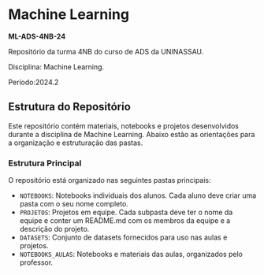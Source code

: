 # Machine Learning
**ML-ADS-4NB-24**

Repositório da turma 4NB do curso de ADS da UNINASSAU. 

Disciplina: Machine Learning. 

Período:2024.2

## Estrutura do Repositório

Este repositório contém materiais, notebooks e projetos desenvolvidos durante a disciplina de Machine Learning. Abaixo estão as orientações para a organização e estruturação das pastas.

### Estrutura Principal

O repositório está organizado nas seguintes pastas principais:

- `NOTEBOOKS`: Notebooks individuais dos alunos. Cada aluno deve criar uma pasta com o seu nome completo.
- `PROJETOS`: Projetos em equipe. Cada subpasta deve ter o nome da equipe e conter um README.md com os membros da equipe e a descrição do projeto.
- `DATASETS`: Conjunto de datasets fornecidos para uso nas aulas e projetos.
- `NOTEBOOKS_AULAS`: Notebooks e materiais das aulas, organizados pelo professor.
